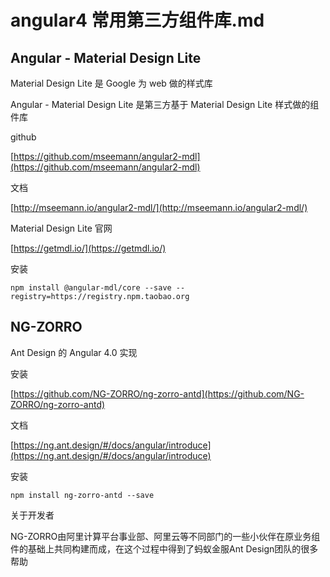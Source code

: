 # angular4 常用第三方组件库.md

##  Angular - Material Design Lite 

Material Design Lite 是 Google 为 web 做的样式库

Angular - Material Design Lite 是第三方基于 Material Design Lite 样式做的组件库

github

[https://github.com/mseemann/angular2-mdl](https://github.com/mseemann/angular2-mdl)

文档

[http://mseemann.io/angular2-mdl/](http://mseemann.io/angular2-mdl/)

Material Design Lite 官网

[https://getmdl.io/](https://getmdl.io/)

安装 

`npm install @angular-mdl/core --save --registry=https://registry.npm.taobao.org`


## NG-ZORRO

Ant Design 的 Angular 4.0 实现

安装

[https://github.com/NG-ZORRO/ng-zorro-antd](https://github.com/NG-ZORRO/ng-zorro-antd)

文档

[https://ng.ant.design/#/docs/angular/introduce](https://ng.ant.design/#/docs/angular/introduce)

安装 

`npm install ng-zorro-antd --save`

关于开发者

NG-ZORRO由阿里计算平台事业部、阿里云等不同部门的一些小伙伴在原业务组件的基础上共同构建而成，在这个过程中得到了蚂蚁金服Ant Design团队的很多帮助


